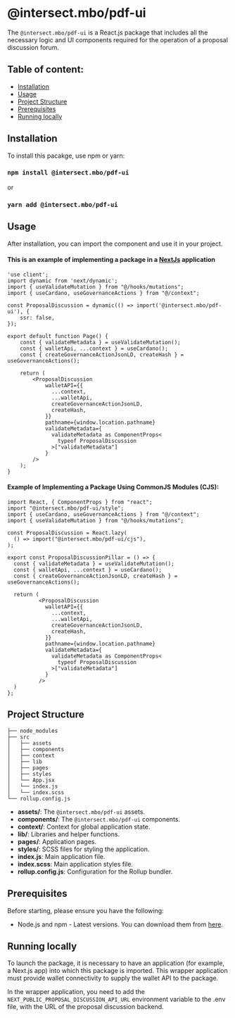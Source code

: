# @intersect.mbo/pdf-ui

The `@intersect.mbo/pdf-ui` is a React.js package that includes all the necessary logic and UI components required for the operation of a proposal discussion forum.

## Table of content:

-   [Installation](#installation)
-   [Usage](#usage)
-   [Project Structure](#project-structure)
-   [Prerequisites](#prerequisites)
-   [Running locally](#running-locally)

## Installation

To install this pacakge, use npm or yarn:

### `npm install @intersect.mbo/pdf-ui`

or

### `yarn add @intersect.mbo/pdf-ui`

## Usage

After installation, you can import the component and use it in your project.

#### This is an example of implementing a package in a [NextJs](https://nextjs.org/) application

```tsx
'use client';
import dynamic from 'next/dynamic';
import { useValidateMutation } from "@/hooks/mutations";
import { useCardano, useGovernanceActions } from "@/context";

const ProposalDiscussion = dynamic(() => import('@intersect.mbo/pdf-ui'), {
    ssr: false,
});

export default function Page() {
    const { validateMetadata } = useValidateMutation();
    const { walletApi, ...context } = useCardano();
    const { createGovernanceActionJsonLD, createHash } = useGovernanceActions();

    return (
        <ProposalDiscussion
            walletAPI={{
              ...context,
              ...walletApi,
              createGovernanceActionJsonLD,
              createHash,
            }}
            pathname={window.location.pathname}
            validateMetadata={
              validateMetadata as ComponentProps<
                typeof ProposalDiscussion
              >["validateMetadata"]
            }
        />
    );
}
```


#### Example of Implementing a Package Using CommonJS Modules (CJS):

```tsx
import React, { ComponentProps } from "react";
import "@intersect.mbo/pdf-ui/style";
import { useCardano, useGovernanceActions } from "@/context";
import { useValidateMutation } from "@/hooks/mutations";

const ProposalDiscussion = React.lazy(
  () => import("@intersect.mbo/pdf-ui/cjs"),
);

export const ProposalDiscussionPillar = () => {
  const { validateMetadata } = useValidateMutation();
  const { walletApi, ...context } = useCardano();
  const { createGovernanceActionJsonLD, createHash } = useGovernanceActions();

  return (
          <ProposalDiscussion
            walletAPI={{
              ...context,
              ...walletApi,
              createGovernanceActionJsonLD,
              createHash,
            }}
            pathname={window.location.pathname}
            validateMetadata={
              validateMetadata as ComponentProps<
                typeof ProposalDiscussion
              >["validateMetadata"]
            }
          />
  )
};
```

## Project Structure

```pdf-ui
├── node_modules
├── src
│   ├── assets
│   ├── components
│   ├── context
│   ├── lib
│   ├── pages
│   ├── styles
│   └── App.jsx
│   └── index.js
│   └── index.scss
└── rollup.config.js
```

-   **assets/**: The `@intersect.mbo/pdf-ui` assets.
-   **components/**: The `@intersect.mbo/pdf-ui` components.
-   **context/**: Context for global application state.
-   **lib/**: Libraries and helper functions.
-   **pages/**: Application pages.
-   **styles/**: SCSS files for styling the application.
-   **index.js**: Main application file.
-   **index.scss**: Main application styles file.
-   **rollup.config.js**: Configuration for the Rollup bundler.

## Prerequisites

Before starting, please ensure you have the following:

-   Node.js and npm - Latest versions. You can download them from [here](https://nodejs.org/en/download/).

## Running locally

To launch the package, it is necessary to have an application (for example, a Next.js app) into which this package is imported. This wrapper application must provide wallet connectivity to supply the wallet API to the package.

In the wrapper application, you need to add the `NEXT_PUBLIC_PROPOSAL_DISCUSSION_API_URL` environment variable to the .env file, with the URL of the proposal discussion backend.
